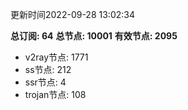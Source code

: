 更新时间2022-09-28 13:02:34

**总订阅: 64**
**总节点: 10001**
**有效节点: 2095**
- v2ray节点: 1771
- ss节点: 212
- ssr节点: 4
- trojan节点: 108
